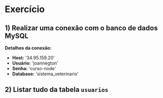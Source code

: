 # Exercício

## 1) Realizar uma conexão com o banco de dados MySQL

**Detalhes da conexão:**
- **Host:** '34.95.159.20'
- **Usuário:** 'joannegton'
- **Senha:** 'curso-node'
- **Database:** 'sistema_veterinario'


## 2) Listar tudo da tabela `usuarios`